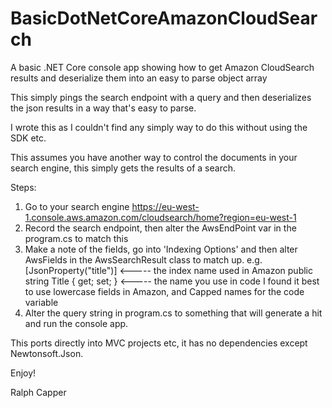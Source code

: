 # BasicDotNetCoreAmazonCloudSearch

A basic .NET Core console app showing how to get Amazon CloudSearch results and deserialize them into an easy to parse object array

This simply pings the search endpoint with a query and then deserializes the json results in a way that's easy to parse.

I wrote this as I couldn't find any simply way to do this without using the SDK etc.

This assumes you have another way to control the documents in your search engine, this simply gets the results of a search.

Steps:

1. Go to your search engine https://eu-west-1.console.aws.amazon.com/cloudsearch/home?region=eu-west-1
2. Record the search endpoint, then alter the AwsEndPoint var in the program.cs to match this
3. Make a note of the fields, go into 'Indexing Options' and then alter AwsFields in the AwsSearchResult class to match up. 
   e.g.
   [JsonProperty("title")]              <----- the index name used in Amazon
   public string Title { get; set; }    <----- the name you use in code 
   I found it best to use lowercase fields in Amazon, and Capped names for the code variable
4. Alter the query string in program.cs to something that will generate a hit and run the console app.

This ports directly into MVC projects etc, it has no dependencies except Newtonsoft.Json.

Enjoy!

Ralph Capper

